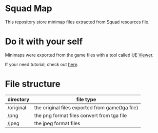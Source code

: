 # Squad Map
This repository store minimap files extracted from [Squad](https://joinsquad.com/about) resources file.

# Do it with your self
Minimaps were exported from the game files with a tool called [UE Viewer](http://www.gildor.org/en/projects/umodel).

If your need tutorial, check out [here](https://www.airpressuretendency.net/fcsquad/squadmaps/squad_maps_do_it_yourself.html).

# File structure
| directory | file type |
| --------- | --------- |
| /original | the original files exported from game(tga file) |
| /png | the png format files convert from tga file |
| /jpeg | the jpeg format files |
